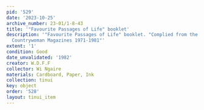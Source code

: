 ```yaml
---
pid: '529'
date: '2023-10-25'
archive_number: 23-01/1-8-43
title: '"Favourite Passages of Life" booklet'
description: '"Favourite Passages of Life" booklet. "Complied from the W.D.F.F. N.Z.
  Countrywoman Magazines 1971-1981"'
extent: '1'
condition: Good
date_unvalidated: '1982'
creator: W.D.F.F
collector: Wi Ngaire
materials: Cardboard, Paper, Ink
collection: tinui
key: object
order: '528'
layout: tinui_item
---
```

